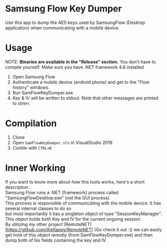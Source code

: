 # Samsung Flow Key Dumper
Use this app to dump the AES keys used by SamsungFlow (Desktop application) when communicating with a mobile device.

# Usage 
NOTE: **Binaries are available in the "Release" section.** You don't have to compile yourself.
Make sure you have .NET framework 4.8 installed

1. Open Samsung Flow
2. Authenticate a mobile device (android phone) and get to the "Flow history" windows.
3. Run SamFlowKeyDumper.exe
4. Key & IV will be written to stdout. Note that other messages are printed to strerr.

# Compilation
1. Clone
2. Open `SamFlowKeyDumper.sln` in VisualStudio 2019
3. Contile with `CTRL+B`

# Inner Working
If you want to know more about *how* this tools works, here's a short description.  
Samsung Flow runs a .NET (framework) process called "SamsungFlowDesktop.exe" (not the GUI process).  
This process is responsible of communicating with the mobile device. It has several internal classes to do so  
but most importantly it has a singleton object of type "SessionKeyManager".  
This object holds both Key and IV for the current ongoing session.  
By utilizing my other project (RemoteNET)[https://github.com/theXappy/RemoteNET] (Go check it out :)) we can easily 
get hold of this object remotly (from SamFlowKeyDumper.exe) and then dump both of his fields containing the key and IV.
